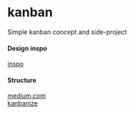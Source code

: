 # kanban
Simple kanban concept and side-project


#### Design inspo
[inspo](https://coderthemes.com/hyper/saas/apps-kanban.html)

#### Structure
[medium.com](https://medium.com/paymo/12-kanban-board-examples-for-beginners-d56cee5df832) <br />
[kanbanize](https://kanbanize.com/kanban-resources/getting-started/what-is-kanban)